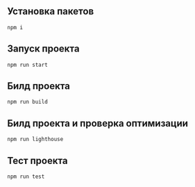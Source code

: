 ## Установка пакетов
```
npm i
```
## Запуск проекта
```
npm run start
```
## Билд проекта
```
npm run build
```
## Билд проекта и проверка оптимизации
```
npm run lighthouse
```
## Тест проекта
```
npm run test
```


